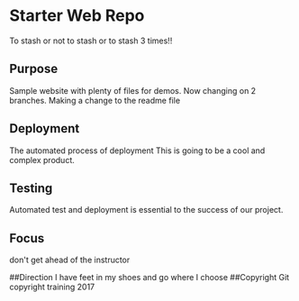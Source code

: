 # Starter Web Repo

To stash or not to stash or to stash 3 times!!

## Purpose

Sample website with plenty of files for demos.  Now changing on 2 branches.
Making a change to the readme file

## Deployment
The automated process of deployment
This is going to be a cool and complex product.

## Testing
Automated test and deployment is essential to the success of our project.

## Focus 
don't get ahead of the instructor

##Direction
I have feet in my shoes and go where I choose
##Copyright
Git copyright training 2017
